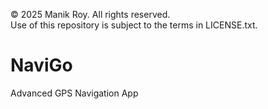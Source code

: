 © 2025 Manik Roy. All rights reserved.  
Use of this repository is subject to the terms in LICENSE.txt.

# NaviGo
Advanced GPS Navigation App
